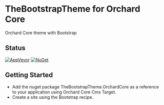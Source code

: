 # TheBootstrapTheme for Orchard Core

Orchard Core theme with Bootstrap

## Status

[![AppVeyor](https://ci.appveyor.com/api/projects/status/q7bp4op2gslfa4e6?svg=true)](https://ci.appveyor.com/project/agriffard/thebootstraptheme)
[![NuGet](https://img.shields.io/nuget/v/TheBootstrapTheme.OrchardCore.svg)](https://www.nuget.org/packages/TheBootstrapTheme.OrchardCore)

## Getting Started

- Add the nuget package TheBootstrapTheme.OrchardCore as a reference to your application using Orchard Core Cms Target.
- Create a site using the Bootstrap recipe.